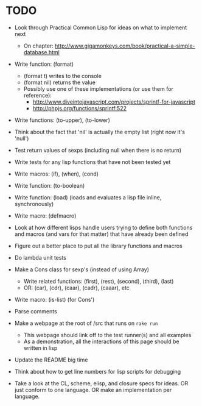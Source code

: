 # TODO

* Look through Practical Common Lisp for ideas on what to implement next
	* On chapter: http://www.gigamonkeys.com/book/practical-a-simple-database.html

* Write function: (format)
	* (format t) writes to the console
	* (format nil) returns the value
	* Possibly use one of these implementations (or use them for reference):
		* http://www.diveintojavascript.com/projects/sprintf-for-javascript
		* http://phpjs.org/functions/sprintf:522
* Write functions: (to-upper), (to-lower)
* Think about the fact that 'nil' is actually the empty list (right now it's 'null')
* Test return values of sexps (including null when there is no return)
* Write tests for any lisp functions that have not been tested yet
* Write macros: (if), (when), (cond)
* Write function: (to-boolean)
* Write function: (load) (loads and evaluates a lisp file inline, synchronously)
* Write macro: (defmacro)
* Look at how different lisps handle users trying to define both functions and macros (and vars for that matter) that have already been defined
* Figure out a better place to put all the library functions and macros
* Do lambda unit tests
* Make a Cons class for sexp's (instead of using Array)
	* Write related functions: (first), (rest), (second), (third), (last)
	* OR: (car), (cdr), (caar), (cadr), (caaar), etc
* Write macro: (is-list) (for Cons')
* Parse comments
* Make a webpage at the root of /src that runs on `rake run`
	* This webpage should link off to the test runner(s) and all examples
	* As a demonstration, all the interactions of this page should be written in lisp
* Update the README big time
* Think about how to get line numbers for lisp scripts for debugging
* Take a look at the CL, scheme, elisp, and closure specs for ideas. OR just conform to one language. OR make an implementation per language.
